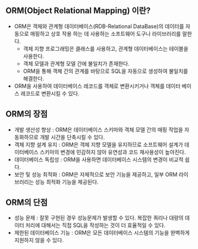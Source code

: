 ## ORM(Object Relational Mapping) 이란?
- ORM은 객체와 관계형 데이터베이스(RDB-Relational DataBase)의 데이터를 자동으로 매핑하고 상호 작용 하는 데 사용하는 소프트웨어 도구나 라이브러리를 말한다.
  - 객체 지향 프로그래밍은 클래스를 사용하고, 관계형 데이터베이스는 테이블을 사용한다.
  - 객체 모델과 관계형 모델 간에 불일치가 존재한다.
  - ORM을 통해 객체 간의 관계를 바탕으로 SQL을 자동으로 생성하여 불일치를 해결한다.
- ORM을 사용하여 데이터베이스 레코드를 객체로 변환시키거나 객체를 데이터 베이스 레코드로 변환시킬 수 있다.

## ORM의 장점
- 개발 생산성 향상 : ORM은 데이터베이스 스키마와 객체 모델 간의 매핑 작업을 자동화하므로 개발 시간을 단축시킬 수 있다.
- 객체 지향 설계 유지 : ORM은 객체 지향 모델을 유지하므로 소프트웨어 설계가 데이터베이스 스키마의 변경에 민감하지 않아 유연성과 코드 재사용성이 높아진다.
- 데이터베이스 독립성 : ORM을 사용하면 데이터베이스 시스템의 변경이 비교적 쉽다.
- 보안 및 성능 최적화 : ORM은 자체적으로 보안 기능을 제공하고, 일부 ORM 라이브러리는 성능 최적화 기능을 제공된다. 

## ORM의 단점
- 성능 문제 : 잘못 구현된 경우 성능문제가 발생할 수 있다. 복잡한 쿼리나 대량의 데이터 처리에 대해서는 직접 SQL을 작성하는 것이 더 효율적일 수 있다.
- 제한된 데이터베이스 기능 : ORM은 모든 데이터베이스 시스템의 기능을 완벽하게 지원하지 않을 수 있다.